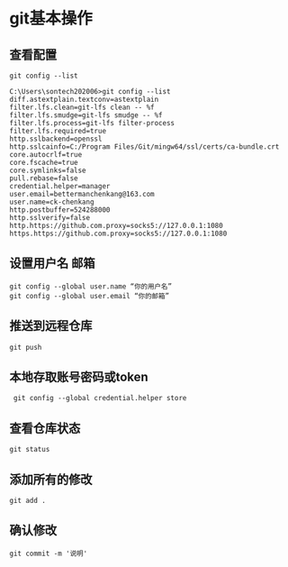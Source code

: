 # git基本操作

## 查看配置

```
git config --list
```

```
C:\Users\sontech202006>git config --list
diff.astextplain.textconv=astextplain
filter.lfs.clean=git-lfs clean -- %f
filter.lfs.smudge=git-lfs smudge -- %f
filter.lfs.process=git-lfs filter-process
filter.lfs.required=true
http.sslbackend=openssl
http.sslcainfo=C:/Program Files/Git/mingw64/ssl/certs/ca-bundle.crt
core.autocrlf=true
core.fscache=true
core.symlinks=false
pull.rebase=false
credential.helper=manager
user.email=bettermanchenkang@163.com
user.name=ck-chenkang
http.postbuffer=524288000
http.sslverify=false
http.https://github.com.proxy=socks5://127.0.0.1:1080
https.https://github.com.proxy=socks5://127.0.0.1:1080
```

## 设置用户名 邮箱

```
git config --global user.name “你的用户名”
git config --global user.email “你的邮箱”
```

## 推送到远程仓库

```
git push
```

## 本地存取账号密码或token

```
 git config --global credential.helper store
```

## 查看仓库状态

```
git status
```

## 添加所有的修改

```
git add .
```

## 确认修改

```
git commit -m '说明'
```

